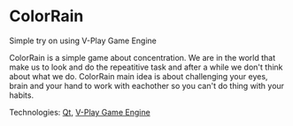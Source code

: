 # ColorRain
Simple try on using V-Play Game Engine

ColorRain is a simple game about concentration. We are in the world that make us to look and do the repeatitive task and after a while we don't think about what we do.
ColorRain main idea is about challenging your eyes, brain and your hand to work with eachother so you can't do thing with your habits.

Technologies: [Qt](https://www.qt.io/), [V-Play Game Engine](http://v-play.net/)
